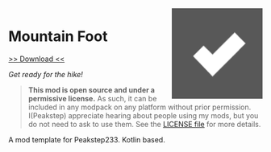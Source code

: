 <img src="icon.png" align="right" width="180px"/>

# Mountain Foot

[>> Download <<](https://github.com/Peakstep233)

*Get ready for the hike!*

> **This mod is open source and under a permissive license.** As such, it can be included in any modpack on any platform without prior permission. I(Peakstep) appreciate hearing about people using my mods, but you do not need to ask to use them. See the [LICENSE file](LICENSE) for more details.

A mod template for Peakstep233. Kotlin based.
